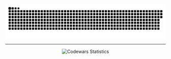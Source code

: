 <p align="center">
 <img width="600" src="assets/github-snake.svg" alt="snake"/>
</p>



<hr>

<p align="center">
  <img src="https://github.r2v.ch/codewars?user=RomanS1994&stroke=%23BB432C&hide_clan=true&theme=gradient&top_languages=true" alt="Codewars Statistics" />
</p>

